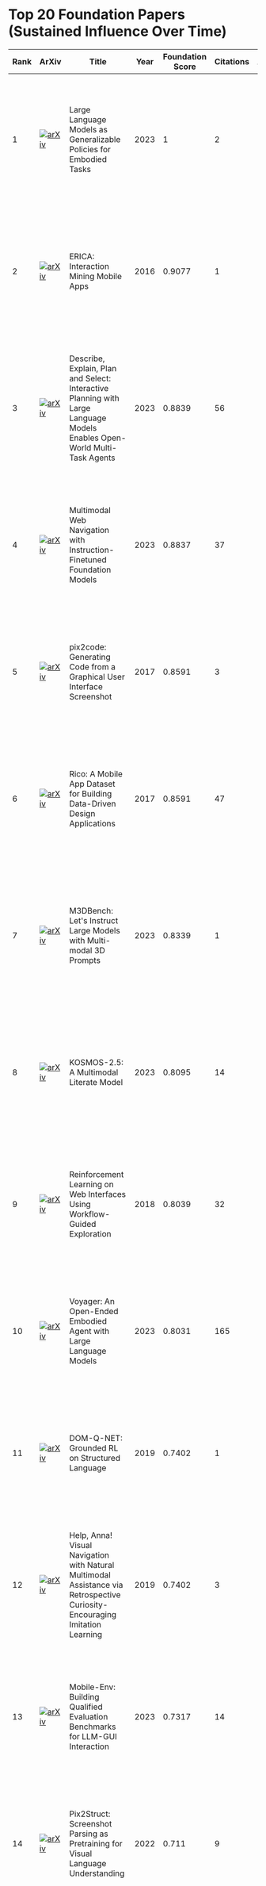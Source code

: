 # Top 20 Foundation Papers (Sustained Influence Over Time)

|   Rank | ArXiv                                                                                                  | Title                                                                                                                       |   Year |   Foundation Score |   Citations |   Age |   PageRank | Summary                                                                                                                                                  | Contributions                                                                                                                                            |
|--------|--------------------------------------------------------------------------------------------------------|-----------------------------------------------------------------------------------------------------------------------------|--------|--------------------|-------------|-------|------------|----------------------------------------------------------------------------------------------------------------------------------------------------------|----------------------------------------------------------------------------------------------------------------------------------------------------------|
|      1 | [![arXiv](https://img.shields.io/badge/arXiv-2310.17722-b31b1b.svg)](https://arxiv.org/abs/2310.17722) | Large Language Models as Generalizable Policies for Embodied Tasks                                                          |   2023 |             1      |           2 |     2 |   0.003646 | The paper introduces LLaRP, a method that adapts large language models (LLMs) as generalizable policies for embodied visual tasks through...             | LLaRP differs from prior work by using reinforcement learning directly on pre-trained LLMs for embodied tasks without requiring task-specific...         |
|      2 | [![arXiv](https://img.shields.io/badge/arXiv-1610.99999-b31b1b.svg)](https://arxiv.org/abs/1610.99999) | ERICA: Interaction Mining Mobile Apps                                                                                       |   2016 |             0.9077 |           1 |     9 |   0.001044 | The paper introduces ERICA, a scalable system for interaction mining in Android apps that captures both static (UI layouts) and dynamic (user flows)...  | ERICA differs from related work by being the first scalable system for mining dynamic design data from mobile apps without code modifications. It...     |
|      3 | [![arXiv](https://img.shields.io/badge/arXiv-2302.01560-b31b1b.svg)](https://arxiv.org/abs/2302.01560) | Describe, Explain, Plan and Select: Interactive Planning with Large Language Models Enables Open-World Multi-Task Agents    |   2023 |             0.8839 |          56 |     2 |   0.003223 | The paper introduces DEPS, an interactive planning framework leveraging Large Language Models (LLMs) to address long-term reasoning and sub-task...      | DEPS differs from prior work by integrating self-explanation and feedback loops for error correction, introducing a trainable goal selector to...        |
|      4 | [![arXiv](https://img.shields.io/badge/arXiv-2305.11854-b31b1b.svg)](https://arxiv.org/abs/2305.11854) | Multimodal Web Navigation with Instruction-Finetuned Foundation Models                                                      |   2023 |             0.8837 |          37 |     2 |   0.003223 | This work introduces WebGUM, a multimodal agent for web navigation that combines vision-language foundation models with instruction-finetuning. It...    | Unlike prior works reliant on domain-specific architectures and online RL, this work leverages instruction-finetuned vision-language foundation...       |
|      5 | [![arXiv](https://img.shields.io/badge/arXiv-1705.07962-b31b1b.svg)](https://arxiv.org/abs/1705.07962) | pix2code: Generating Code from a Graphical User Interface Screenshot                                                        |   2017 |             0.8591 |           3 |     8 |   0.001044 | The paper introduces an end-to-end deep learning model that generates code from GUI screenshots with high accuracy across multiple platforms. It...      | This work differs from related work by leveraging deep learning for direct code generation from screenshots, whereas prior methods often relied on...    |
|      6 | [![arXiv](https://img.shields.io/badge/arXiv-1710.99999-b31b1b.svg)](https://arxiv.org/abs/1710.99999) | Rico: A Mobile App Dataset for Building Data-Driven Design Applications                                                     |   2017 |             0.8591 |          47 |     8 |   0.001044 | The paper introduces Rico, the largest mobile app design dataset, enabling data-driven applications in design search, UI layout generation, code...      | Unlike static datasets like ImageNet, Rico dynamically captures UI interactions and states through runtime mining, supports deep learning with...        |
|      7 | [![arXiv](https://img.shields.io/badge/arXiv-2312.10763-b31b1b.svg)](https://arxiv.org/abs/2312.10763) | M3DBench: Let's Instruct Large Models with Multi-modal 3D Prompts                                                           |   2023 |             0.8339 |           1 |     2 |   0.003041 | The paper introduces M3DBench, a comprehensive multi-modal 3D instruction-following dataset that supports diverse 3D tasks, interleaved visual...        | Unlike prior 3D datasets focused on specific tasks (e.g., object detection, navigation), M3DBench unifies region and scene-level 3D tasks with...        |
|      8 | [![arXiv](https://img.shields.io/badge/arXiv-2309.11419-b31b1b.svg)](https://arxiv.org/abs/2309.11419) | KOSMOS-2.5: A Multimodal Literate Model                                                                                     |   2023 |             0.8095 |          14 |     2 |   0.002952 | KOSMOS-2.5 introduces a multimodal literate model for document-level text recognition and structured output generation, combining spatial-aware text...  | Unlike prior work focused on line-level OCR or domain-specific structured parsing, KOSMOS-2.5 unifies spatial and structural document understanding...   |
|      9 | [![arXiv](https://img.shields.io/badge/arXiv-1802.08802-b31b1b.svg)](https://arxiv.org/abs/1802.08802) | Reinforcement Learning on Web Interfaces Using Workflow-Guided Exploration                                                  |   2018 |             0.8039 |          32 |     7 |   0.001044 | The paper introduces workflow-guided exploration for reinforcement learning on web interfaces, using high-level workflows derived from expert...         | This work differs from related work by using workflow-guided exploration to constrain action sequences with expert demonstrations, rather than...        |
|     10 | [![arXiv](https://img.shields.io/badge/arXiv-2305.16291-b31b1b.svg)](https://arxiv.org/abs/2305.16291) | Voyager: An Open-Ended Embodied Agent with Large Language Models                                                            |   2023 |             0.8031 |         165 |     2 |   0.002929 | Voyager introduces an LLM-powered embodied lifelong learning agent for open-ended environments like Minecraft, featuring an automatic...                 | Unlike prior works that rely on fixed curricula or require human interaction, Voyager enables open-ended exploration through a bottom-up...              |
|     11 | [![arXiv](https://img.shields.io/badge/arXiv-1902.07257-b31b1b.svg)](https://arxiv.org/abs/1902.07257) | DOM-Q-NET: Grounded RL on Structured Language                                                                               |   2019 |             0.7402 |           1 |     6 |   0.001044 | The paper addresses challenges in web navigation for RL agents by introducing DOM-Q-NET, which handles large discrete action spaces and varying...       | DOM-Q-NET differs from related work by using a structured representation of HTML via graph neural networks and separating action-specific Q-networks...  |
|     12 | [![arXiv](https://img.shields.io/badge/arXiv-1909.01871-b31b1b.svg)](https://arxiv.org/abs/1909.01871) | Help, Anna! Visual Navigation with Natural Multimodal Assistance via Retrospective Curiosity-Encouraging Imitation Learning |   2019 |             0.7402 |           3 |     6 |   0.001044 | The paper introduces HANNA, a photo-realistic simulator for visual navigation tasks with human-like assistance. It proposes a memory-augmented neural... | This work differs from related work by integrating multimodal assistance (language + vision) with retrospective curiosity-driven imitation learning,...  |
|     13 | [![arXiv](https://img.shields.io/badge/arXiv-2305.08144-b31b1b.svg)](https://arxiv.org/abs/2305.08144) | Mobile-Env: Building Qualified Evaluation Benchmarks for LLM-GUI Interaction                                                |   2023 |             0.7317 |          14 |     2 |   0.002668 | The paper introduces Mobile-Env, a comprehensive toolkit for creating qualified GUI interaction benchmarks in Android environments. It addresses...      | Mobile-Env differs from existing benchmarks by offering a controllable and isolated environment with support for intermediate rewards and...             |
|     14 | [![arXiv](https://img.shields.io/badge/arXiv-2210.03347-b31b1b.svg)](https://arxiv.org/abs/2210.03347) | Pix2Struct: Screenshot Parsing as Pretraining for Visual Language Understanding                                             |   2022 |             0.711  |           9 |     3 |   0.001636 | The paper introduces Pix2Struct, a pretrained image-to-text model for visual language understanding, focusing on parsing screenshots into HTML. It...    | Pix2Struct differs from prior work by using HTML structure as a pretraining target for visual parsing, enabling OCR-free end-to-end understanding. It... |
|     15 | [![arXiv](https://img.shields.io/badge/arXiv-2311.12871-b31b1b.svg)](https://arxiv.org/abs/2311.12871) | An Embodied Generalist Agent in 3D World                                                                                    |   2023 |             0.7043 |           7 |     2 |   0.002568 | The paper introduces LEO, an embodied multi-modal generalist agent designed for 3D world interaction, addressing limitations in 3D perception,...        | LEO extends beyond existing 2D-focused generalist models by introducing a unified 3D vision-language-action architecture, a novel 3D dataset with...     |
|     16 | [![arXiv](https://img.shields.io/badge/arXiv-2307.12856-b31b1b.svg)](https://arxiv.org/abs/2307.12856) | A Real-World WebAgent with Planning, Long Context Understanding, and Program Synthesis                                      |   2023 |             0.6687 |          66 |     2 |   0.002438 | The paper introduces WebAgent, an LLM-driven autonomous agent for real-world web automation that addresses open-domainness, long-context HTML...         | Unlike prior works relying on simulated environments or single LLMs, WebAgent combines HTML-T5 (specialized for HTML with novel attention mechanisms)... |
|     17 | [![arXiv](https://img.shields.io/badge/arXiv-2008.08899-b31b1b.svg)](https://arxiv.org/abs/2008.08899) | Document Visual Question Answering Challenge 2020                                                                           |   2020 |             0.6649 |           1 |     5 |   0.001044 | The paper introduces a new problem in visual question answering (VQA) focused on document images, proposing two tasks: single-image question...          | This work differs from related work by specifically addressing VQA on document images, which is distinct from general-purpose VQA tasks. It...           |
|     18 | [![arXiv](https://img.shields.io/badge/arXiv-2010.03768-b31b1b.svg)](https://arxiv.org/abs/2010.03768) | ALFWorld: Aligning Text and Embodied Environments for Interactive Learning                                                  |   2020 |             0.6649 |          45 |     5 |   0.001044 | ALFWorld bridges abstract text-based policy learning and concrete visual execution, introducing the BUTLER agent that leverages pre-learned abstract...  | Unlike prior work focused on either abstract reasoning or visual execution, ALFWorld combines both through a unified simulator, enabling agents to...    |
|     19 | [![arXiv](https://img.shields.io/badge/arXiv-2008.05132-b31b1b.svg)](https://arxiv.org/abs/2008.05132) | Object Detection for Graphical User Interface: Old Fashioned or Deep Learning or a Combination?                             |   2020 |             0.6649 |           1 |     5 |   0.001044 | The paper conducts a large-scale empirical study on GUI element detection methods, identifies limitations of existing approaches, and proposes a...      | The work differs by introducing a GUI-specific old-fashioned method with a top-down coarse-to-fine strategy, integrating it with deep learning for...    |
|     20 | [![arXiv](https://img.shields.io/badge/arXiv-2007.04954-b31b1b.svg)](https://arxiv.org/abs/2007.04954) | ThreeDWorld: A Platform for Interactive Multi-Modal Physical Simulation                                                     |   2020 |             0.6649 |           7 |     5 |   0.001044 | ThreeDWorld introduces a platform for interactive multi-modal physical simulation with high-fidelity rendering, customizable agents, generative...       | Unlike prior work, ThreeDWorld provides a unified platform with real-time physics simulation, multi-modal sensory data, and customizable agents,...      |


The foundation papers in GUI agent research represent a pivotal period (2016-2020) that established the fundamental approaches, datasets, and benchmarks that continue to influence the field today. These 14 papers collectively laid the groundwork for modern GUI automation, web interaction, mobile UI understanding, and embodied AI systems. This analysis examines their unique contributions and lasting impact on the research landscape.

## Thematic Analysis of Foundation Papers

### 1. **Data-Driven GUI Understanding Revolution (2016-2017)**

**ERICA: Interaction Mining Mobile Apps (2016)** and **Rico: A Mobile App Dataset (2017)** initiated the data-driven revolution in GUI research.

- **ERICA's Innovation**: Introduced the first scalable system for mining dynamic design data from mobile apps without code modifications. Unlike previous manual approaches, ERICA provided automated interaction trace collection and machine learning-based indexing of user flows.

- **Rico's Paradigm Shift**: Unlike static datasets like ImageNet, Rico dynamically captured UI interactions and states through runtime mining. It employed content-agnostic similarity heuristics for UI clustering and autoencoder-generated embeddings, enabling scalable real-world UI analysis without source code access.

**Impact**: These papers established the foundation for large-scale, data-driven approaches to GUI understanding that dominate current research.

### 2. **Deep Learning for Code Generation (2017)**

**pix2code: Generating Code from a Graphical User Interface Screenshot (2017)** marked a watershed moment in automated code generation from visual interfaces.

- **Revolutionary Approach**: Leveraged deep learning for direct code generation from screenshots, achieving over 77% accuracy across iOS, Android, and web platforms. This differed fundamentally from prior rule-based systems or manual coding approaches.

- **End-to-End Learning**: Introduced the concept of treating GUI-to-code conversion as a computer vision problem, eliminating intermediate steps like UI element parsing.

**Legacy**: This work directly inspired modern approaches like WebSight, Sightseer, and contemporary multimodal LLMs for code generation.

### 3. **Reinforcement Learning for Web Interaction (2018)**

**Reinforcement Learning on Web Interfaces Using Workflow-Guided Exploration (2018)** addressed the critical challenge of sparse rewards in web-based RL.

- **Workflow-Guided Innovation**: Instead of behavioral cloning (prone to overfitting), introduced workflow constraints derived from expert demonstrations to guide exploration. This approach pruned bad exploration directions while maintaining learning flexibility.

- **Architectural Contribution**: Presented a novel neural policy designed specifically for semi-structured websites, achieving 100x improvement in sample efficiency over behavioral cloning.

**Significance**: Established the foundation for structured exploration in web agents, influencing current approaches in WebArena, MiniWoB++, and modern web automation frameworks.

### 4. **Grounded Language-Action Learning (2019-2020)**

**DOM-Q-NET: Grounded RL on Structured Language (2019)** and **Mapping Natural Language Instructions to Mobile UI Action Sequences (2020)** pioneered language-grounded GUI interaction.

- **DOM-Q-NET's Contribution**: Addressed large discrete action spaces and varying action counts through specialized Q-networks for clicking and typing, using graph neural networks to model HTML structure. Achieved 2x sample efficiency improvement in multi-task settings.

- **Mobile UI Grounding**: Created the first comprehensive framework for mapping natural language to mobile actions, introducing PIXELHELP dataset and dual-Transformer architecture for contextual UI object representation.

**Impact**: These approaches directly influenced modern instruction-following GUI agents and multimodal interaction systems.

### 5. **Multimodal Assistance and Navigation (2019)**

**Help, Anna! Visual Navigation with Natural Multimodal Assistance (2019)** introduced human-AI collaboration in embodied tasks.

- **Multimodal Integration**: Combined language and visual assistance through simulated human assistants (ANNA), using retrospective curiosity-driven imitation learning.

- **Hierarchical Decision-Making**: Implemented memory-augmented neural agents with multiple decision-making levels, achieving better performance on both seen and unseen environments.

**Relevance**: Presaged current trends in AI assistant systems and human-in-the-loop learning.

### 6. **GUI Element Detection Methodology (2020)**

**Object Detection for Graphical User Interface: Old Fashioned or Deep Learning or a Combination? (2020)** provided crucial empirical foundations.

- **Systematic Evaluation**: Conducted the first large-scale empirical study of GUI element detection methods on 50k+ images, revealing limitations of computer vision approaches when applied to GUI-specific tasks.

- **Hybrid Innovation**: Introduced a GUI-specific method combining traditional image processing (top-down coarse-to-fine strategy) with deep learning for text detection, significantly advancing state-of-the-art performance.

**Foundation**: Established methodological rigor and domain-aware design principles that guide current GUI perception research.

### 7. **Embodied AI Infrastructure (2020)**

The 2020 papers established critical infrastructure for embodied AI:

**ALFWorld: Aligning Text and Embodied Environments (2020)**:
- **Bridge Building**: Uniquely combined abstract text-based policy learning (TextWorld) with concrete visual execution (ALFRED), enabling transfer of abstract knowledge to visual tasks.
- **Modular Design**: Created infrastructure for researching language understanding, planning, navigation, and visual scene understanding independently.

**ThreeDWorld: Interactive Multi-Modal Physical Simulation (2020)**:
- **Comprehensive Platform**: Provided real-time near-photo-realistic rendering, high-fidelity audio, realistic physics for diverse materials (cloths, liquids, deformable objects), and VR support.
- **Research Enabler**: Facilitated research in multi-modal physical scene understanding, dynamics prediction, and multi-agent interactions.

**robosuite: Modular Simulation Framework and Benchmark (2020)**:
- **Standardization**: Introduced modular design with standardized benchmarks, high-quality controller implementations, and reproducible evaluation protocols.
- **Accessibility**: Lowered entry barriers for robotics research through comprehensive tooling and documentation.

### 8. **Specialized Benchmarking (2020)**

**Document Visual Question Answering Challenge 2020** and **DocVQA: A Dataset for VQA on Document Images** established document understanding benchmarks.

- **Domain Specialization**: Focused specifically on document images, requiring structural understanding beyond general VQA tasks.
- **Challenge Definition**: Introduced both single-document and retrieval-based tasks, highlighting the performance gap between models and human understanding (94.36% human accuracy).

**Rearrangement: A Challenge for Embodied AI (2020)**:
- **Task Unification**: Proposed rearrangement as a canonical task for embodied AI, providing standardized metrics and scenario characterization.
- **Framework Establishment**: Created testbeds across four simulation environments, enabling systematic research and evaluation.

## Cross-Cutting Themes and Innovations

### 1. **Data-Centric Approaches**
Foundation papers consistently emphasized the importance of high-quality, large-scale datasets. From ERICA's interaction mining to Rico's dynamic UI capture, these works established that GUI understanding requires domain-specific data collection strategies.

### 2. **Domain-Aware Design**
Rather than blindly applying computer vision techniques, foundation papers recognized GUI-specific challenges. The GUI object detection study explicitly highlighted this need, while DOM-Q-NET's graph-based HTML representation exemplified domain-aware architectural choices.

### 3. **Multimodal Integration**
Early recognition of the need to combine visual, textual, and structural information. Papers like HANNA's multimodal assistance and ALFWorld's text-visual alignment presaged current multimodal LLM approaches.

### 4. **Structured Exploration and Learning**
Foundation papers moved beyond naive approaches to incorporate structure. Workflow-guided exploration, hierarchical decision-making, and modular architectures became recurring themes that continue to influence modern research.

### 5. **Benchmark and Infrastructure Development**
Recognizing that progress requires standardized evaluation, foundation papers invested heavily in creating benchmarks, datasets, and simulation platforms that continue to serve the research community.

## Lasting Impact and Current Relevance

### Methodological Foundations
- **End-to-End Learning**: pix2code's approach directly influenced modern screenshot-to-code systems
- **Structured Exploration**: Workflow-guided RL principles appear in current web agents
- **Domain-Aware Design**: GUI-specific architectural choices remain crucial
- **Multimodal Integration**: Early multimodal approaches presaged current LLM capabilities

### Data and Benchmarking Legacy
- **Rico Dataset**: Continues to be used for mobile UI research
- **MiniWoB++**: Remains a standard web interaction benchmark
- **ALFWorld**: Influences current embodied AI evaluation
- **robosuite**: Active platform for robotics research

### Architectural Innovations
- **Graph-based HTML Representation**: Adopted in modern web agents
- **Dual-network Architectures**: Influences current GUI interaction models
- **Memory-augmented Agents**: Appears in contemporary AI assistant systems
- **Modular Simulation Design**: Standard practice in current platforms

## Gaps and Evolution

### What Foundation Papers Missed
1. **Large Language Model Integration**: Pre-LLM era approaches focused on specialized architectures
2. **Vision-Language Model Capabilities**: Limited multimodal understanding compared to modern VLMs
3. **Real-world Deployment Challenges**: Primarily simulation-focused
4. **Scalability to Modern Web Complexity**: Static approaches vs. dynamic modern web applications

### How Current Research Builds Upon Foundations
1. **LLM-Powered Agents**: Combine foundation paper insights with large-scale language model capabilities
2. **Vision-Language Integration**: Modern VLMs address multimodal challenges identified by foundation papers
3. **Real-world Applications**: Current research addresses deployment challenges foundation papers identified but couldn't solve
4. **Dynamic Adaptation**: Modern agents handle the complexity and variability that foundation papers recognized as key challenges

## Conclusion

The foundation papers of 2016-2020 established GUI agent research as a distinct field with its own methodologies, benchmarks, and architectural principles. Their emphasis on data-driven approaches, domain-aware design, structured learning, and comprehensive evaluation continues to guide current research. While modern LLMs and VLMs have transformed the field's capabilities, the fundamental insights about GUI understanding, interaction modeling, and evaluation established by these foundation papers remain highly relevant.

The field's current trajectory—toward more capable multimodal agents, real-world deployment, and human-AI collaboration—directly builds upon the conceptual and methodological foundations established by these seminal works. Understanding their contributions provides crucial context for appreciating both how far the field has progressed and the enduring principles that continue to drive innovation in GUI agent research.

*Generated on: 2025-08-15 09:32:10*
*Total entries: 20*
